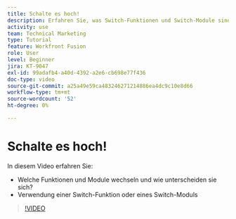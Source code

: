```yaml
---
title: Schalte es hoch!
description: Erfahren Sie, was Switch-Funktionen und Switch-Module sind und wann eine Switch-Funktion im Vergleich zu einem Switch-Modul verwendet wird in [!DNL Adobe Workfront Fusion].
activity: use
team: Technical Marketing
type: Tutorial
feature: Workfront Fusion
role: User
level: Beginner
jira: KT-9047
exl-id: 99adafb4-a40d-4392-a2e6-cb698e77f436
doc-type: video
source-git-commit: a25a49e59ca483246271214886ea4dc9c10e8d66
workflow-type: tm+mt
source-wordcount: '52'
ht-degree: 0%

---
```


# Schalte es hoch!

In diesem Video erfahren Sie:

* Welche Funktionen und Module wechseln und wie unterscheiden sie sich?
* Verwendung einer Switch-Funktion oder eines Switch-Moduls

>[!VIDEO](https://video.tv.adobe.com/v/335288/?quality=12&learn=on)
